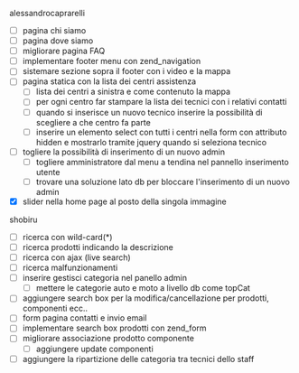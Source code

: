 alessandrocaprarelli
- [ ] pagina chi siamo
- [ ] pagina dove siamo
- [ ] migliorare pagina FAQ
- [ ] implementare footer menu con zend_navigation
- [ ] sistemare sezione sopra il footer con i video e la mappa
- [ ] pagina statica con la lista dei centri assistenza
  - [ ] lista dei centri a sinistra e come contenuto la mappa
  - [ ] per ogni centro far stampare la lista dei tecnici con i relativi contatti
  - [ ] quando si inserisce un nuovo tecnico inserire la possibilità di scegliere a che centro fa parte
  - [ ] inserire un elemento select con tutti i centri nella form con attributo hidden e mostrarlo tramite jquery quando si seleziona tecnico
- [ ] togliere la possibilità di inserimento di un nuovo admin
  - [ ] togliere amministratore dal menu a tendina nel pannello inserimento utente
  - [ ] trovare una soluzione lato db per bloccare l'inserimento di un nuovo admin
- [X] slider nella home page al posto della singola immagine

shobiru
- [ ] ricerca con wild-card(*)
- [ ] ricerca prodotti indicando la descrizione
- [ ] ricerca con ajax (live search)
- [ ] ricerca malfunzionamenti
- [ ] inserire gestisci categoria nel panello admin
  - [ ] mettere le categorie auto e moto a livello db come topCat
- [ ] aggiungere search box per la modifica/cancellazione per prodotti, componenti ecc..
- [ ] form pagina contatti e invio email
- [ ] implementare search box prodotti con zend_form
- [ ] migliorare associazione prodotto componente
  - [ ] aggiungere update componenti
- [ ] aggiungere la ripartizione delle categoria tra tecnici dello staff
